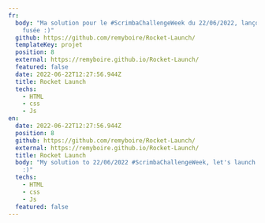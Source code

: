 ```yaml
---
fr:
  body: "Ma solution pour le #ScrimbaChallengeWeek du 22/06/2022, lançons cette
    fusée :)"
  github: https://github.com/remyboire/Rocket-Launch/
  templateKey: projet
  position: 8
  external: https://remyboire.github.io/Rocket-Launch/
  featured: false
  date: 2022-06-22T12:27:56.944Z
  title: Rocket Launch
  techs:
    - HTML
    - css
    - Js
en:
  date: 2022-06-22T12:27:56.944Z
  position: 8
  github: https://github.com/remyboire/Rocket-Launch/
  external: https://remyboire.github.io/Rocket-Launch/
  title: Rocket Launch
  body: "My solution to 22/06/2022 #ScrimbaChallengeWeek, let's launch this rocket
    :)"
  techs:
    - HTML
    - css
    - Js
  featured: false
---
```

